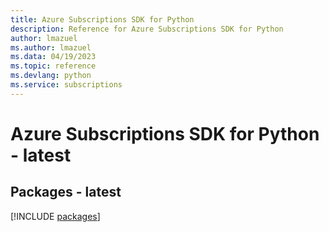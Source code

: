 ```yaml
---
title: Azure Subscriptions SDK for Python
description: Reference for Azure Subscriptions SDK for Python
author: lmazuel
ms.author: lmazuel
ms.data: 04/19/2023
ms.topic: reference
ms.devlang: python
ms.service: subscriptions
---
```

# Azure Subscriptions SDK for Python - latest
## Packages - latest
[!INCLUDE [packages](subscriptions-index.md)]